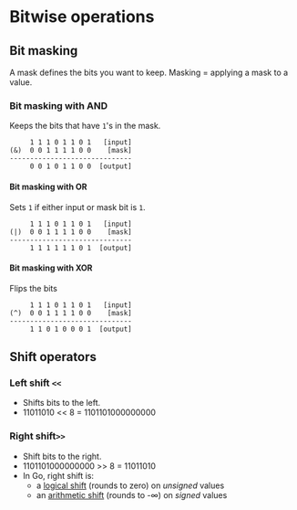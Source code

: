 # Bitwise operations


## Bit masking

A mask defines the bits you want to keep.
Masking = applying a mask to a value.

### Bit masking with AND
Keeps the bits that have `1`'s in the mask.

```
     1 1 1 0 1 1 0 1   [input]
(&)  0 0 1 1 1 1 0 0    [mask]
------------------------------
     0 0 1 0 1 1 0 0  [output]
```
#### Bit masking with OR
Sets `1` if either input or mask bit is `1`.

```
     1 1 1 0 1 1 0 1   [input]
(|)  0 0 1 1 1 1 0 0    [mask]
------------------------------
     1 1 1 1 1 1 0 1  [output]
```

#### Bit masking with XOR
Flips the bits

```
     1 1 1 0 1 1 0 1   [input]
(^)  0 0 1 1 1 1 0 0    [mask]
------------------------------
     1 1 0 1 0 0 0 1  [output]
```

## Shift operators

### Left shift `<<`
- Shifts bits to the left.
- 11011010 << 8 = 1101101000000000

### Right shift`>>`
- Shift bits to the right.
- 1101101000000000 >> 8 = 11011010
- In Go, right shift is:
  - a [logical shift](https://en.wikipedia.org/wiki/Logical_shift) (rounds to zero) on *unsigned* values
  - an [arithmetic shift](https://en.wikipedia.org/wiki/Arithmetic_shift) (rounds to -∞) on *signed* values
